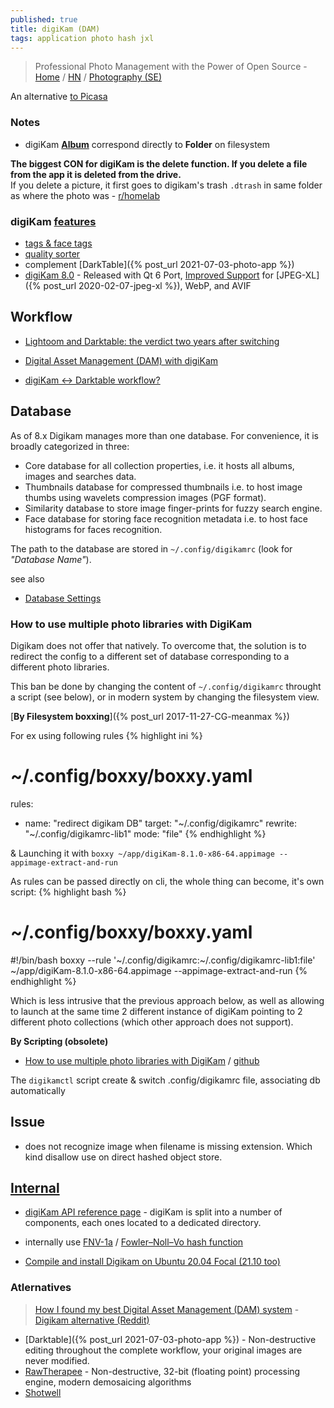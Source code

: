 ```yaml
---
published: true
title: digiKam (DAM)
tags: application photo hash jxl
---
```

> Professional Photo Management with the Power of Open Source - [Home](https://www.digikam.org/) / [HN](https://news.ycombinator.com/item?id=23947398) / [Photography (SE)](https://photo.stackexchange.com/search?q=digikam)

<link rel="shortcut icon" href="https://www.digikam.org/favicon-32x32.png" type="image/png" />

An alternative [to Picasa](https://shotkit.com/best-picasa-alternative/)

### Notes
- digiKam [**Album**](https://docs.digikam.org/en/main_window/albums_view.html#id6) correspond directly to **Folder** on filesystem

**The biggest CON for digiKam is the delete function. If you delete a file from the app it is deleted from the drive.**   
If you delete a picture, it first goes to digikam's trash `.dtrash` in same folder as where the photo was - [r/homelab](https://www.reddit.com/r/homelab/comments/kktqqw/digikam_pros_cons_alternatives_for_photo/)

### digiKam [features](https://www.digikam.org/about/features/)
- [tags & face tags](https://userbase.kde.org/Digikam/Tutorials/Tagging_and_Face_Tags)
- [quality sorter](https://photo.stackexchange.com/questions/70858/how-does-the-digikam-quality-sorter-work?r=SearchResults)
- complement [DarkTable]({% post_url 2021-07-03-photo-app %})
- [digiKam 8.0](https://9to5linux.com/digikam-8-0-released-with-qt-6-port-improved-jpeg-xl-webp-and-avif-support) - Released with Qt 6 Port, [Improved Support](https://docs.digikam.org/en/supported_materials/image_formats.html) for  [JPEG-XL]({% post_url 2020-02-07-jpeg-xl %}), WebP, and AVIF 

## Workflow

- [Lightoom and Darktable: the verdict two years after switching ](https://www.dpreview.com/forums/post/59324818)

- [Digital Asset Management (DAM) with digiKam](https://docs.kde.org/trunk5/en/digikam-doc/digikam/using-dam.html)

- [digiKam <-> Darktable workflow?](https://www.reddit.com/r/FOSSPhotography/comments/jgviqd/digikam_darktable_workflow/)



## Database

As of 8.x Digikam manages more than one database. For convenience, it is broadly categorized in three:

- Core database for all collection properties, i.e. it hosts all albums, images and searches data.
- Thumbnails database for compressed thumbnails i.e. to host image thumbs using wavelets compression images (PGF format).
- Similarity database to store image finger-prints for fuzzy search engine.
- Face database for storing face recognition metadata i.e. to host face histograms for faces recognition.

The path to the database are stored in `~/.config/digikamrc` (look for _"Database Name"_).

see also
- [Database Settings](https://docs.digikam.org/en/setup_application/database_settings.html#database-settings)

### How to use multiple photo libraries with DigiKam

Digikam does not offer that natively. To overcome that, the solution is to redirect the config to a different set of database corresponding to a different photo libraries.

This ban be done by changing the content of `~/.config/digikamrc` throught a script (see below),
or in modern system by changing the filesystem view.

[**By Filesystem boxxing**]({% post_url 2017-11-27-CG-meanmax %})

For ex using following rules
{% highlight ini %}
# ~/.config/boxxy/boxxy.yaml
rules:
- name: "redirect digikam DB"
  target: "~/.config/digikamrc"
  rewrite: "~/.config/digikamrc-lib1"
  mode: "file"
{% endhighlight %}

& Launching it with `boxxy ~/app/digiKam-8.1.0-x86-64.appimage --appimage-extract-and-run` 

As rules can be passed directly on cli, the whole thing can become, it's own script:
{% highlight bash %}
# ~/.config/boxxy/boxxy.yaml
#!/bin/bash
boxxy --rule '~/.config/digikamrc:~/.config/digikamrc-lib1:file' ~/app/digiKam-8.1.0-x86-64.appimage --appimage-extract-and-run
{% endhighlight %}

Which is less intrusive that the previous approach below, as well as allowing to launch at the same time 2 different instance of digiKam pointing to 2 different photo collections (which other approach does not support).

**By Scripting (obsolete)**
- [How to use multiple photo libraries with DigiKam](https://unix.cafe/wp/en/2020/08/how-to-use-multiple-photo-libraries-with-digikam/) / [github](https://github.com/DeaDSouL/unix.cafe_digikam-multiple-libraries)

The `digikamctl` script create & switch .config/digikamrc file, associating db automatically


## Issue
- does not recognize image when filename is missing extension. Which kind disallow use on direct hashed object store. 

## [Internal](https://www.digikam.org/documentation/)
- [digiKam API reference page](https://www.digikam.org/api/index.html) - digiKam is split into a number of components, each ones located to a dedicated directory.
- internally use [FNV-1a](https://github.com/KDE/digikam/blob/33d0457e20adda97c003f3dee652a1749406ff9f/core/dplugins/generic/tools/mediaserver/upnpsdk/Neptune/Source/Core/NptHash.cpp) / [Fowler–Noll–Vo hash function](https://en.wikipedia.org/wiki/Fowler%E2%80%93Noll%E2%80%93Vo_hash_function)

- [Compile and install Digikam on Ubuntu 20.04 Focal (21.10 too)](https://www.blackrosetech.com/gessel/2021/03/26/compile-and-install-digikam-on-ubuntu-20-04-focal)

### Atlernatives

> [How I found my best Digital Asset Management (DAM) system](https://www.bkwinephotography.com/technology/found-best-digital-asset-management-dam-system/) - [Digikam alternative (Reddit)](https://pedirostoba.com/index--nk6080-jon.php/2015/07/04/free-software-alternatives-to-photoshop-and-lightroom-gimp-and-digikam/)

- [Darktable]({% post_url 2021-07-03-photo-app %}) - Non-destructive editing throughout the complete workflow, your original images are never modified.
- [RawTherapee](http://rawtherapee.com/) - Non-destructive, 32-bit (floating point) processing engine, modern demosaicing algorithms
- [Shotwell](https://wiki.gnome.org/Apps/Shotwell)

